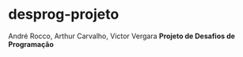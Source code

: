 # desprog-projeto

André Rocco, Arthur Carvalho, Victor Vergara
**Projeto de Desafios de Programação**
